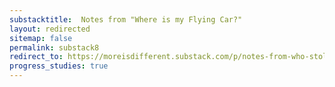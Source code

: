 ```yaml
---
substacktitle:  Notes from "Where is my Flying Car?"
layout: redirected
sitemap: false
permalink: substack8
redirect_to: https://moreisdifferent.substack.com/p/notes-from-who-stole-my-flying-car?r=60fy&utm_campaign=post&utm_medium=web
progress_studies: true
---
```

